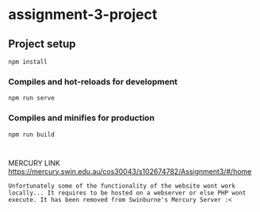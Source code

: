 # assignment-3-project

## Project setup
```
npm install
```

### Compiles and hot-reloads for development
```
npm run serve
```

### Compiles and minifies for production
```
npm run build



```
MERCURY LINK
https://mercury.swin.edu.au/cos30043/s102674782/Assignment3/#/home

```
Unfortunately some of the functionality of the website wont work locally... It requires to be hosted on a webserver or else PHP wont execute. It has been removed from Swinburne's Mercury Server :<


